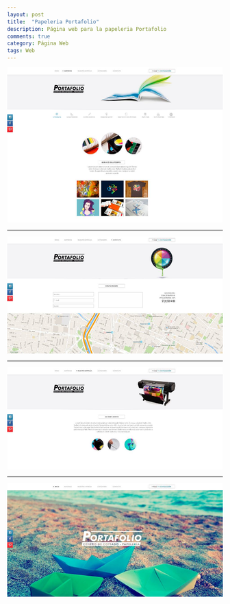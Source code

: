 ```yaml
---
layout: post
title:  "Papeleria Portafolio"
description: Página web para la papeleria Portafolio
comments: true
category: Página Web
tags: Web
---
```

<img src="/public/imgs/proyectos/portafolio.jpg" />
<hr>
<img src="/public/imgs/proyectos/portafolio1.jpg" />
<hr>
<img src="/public/imgs/proyectos/portafolio2.jpg" />
<hr>
<img src="/public/imgs/proyectos/portafolio3.jpg" />
